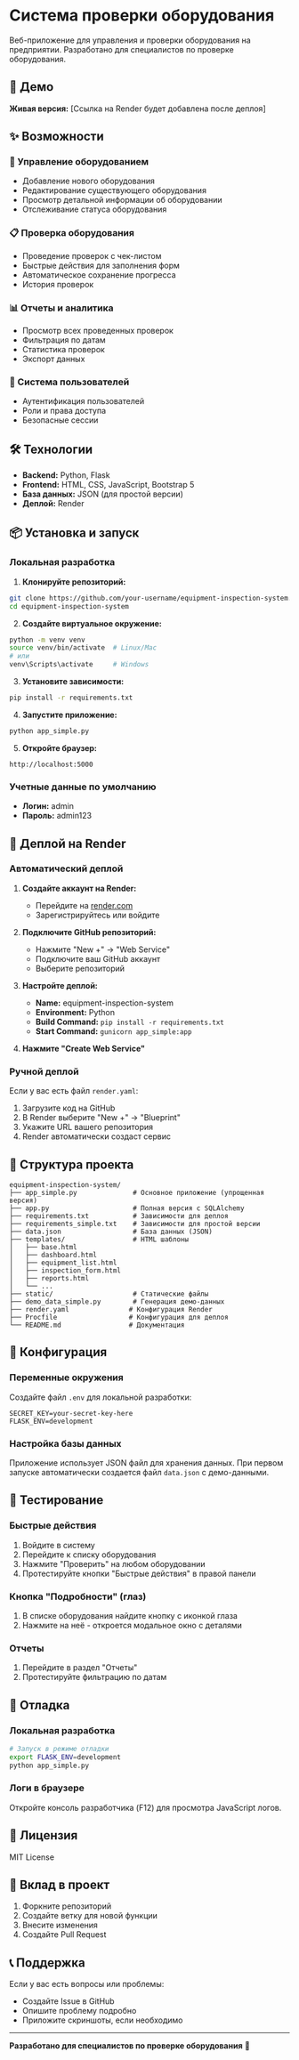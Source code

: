 # Система проверки оборудования

Веб-приложение для управления и проверки оборудования на предприятии. Разработано для специалистов по проверке оборудования.

## 🚀 Демо

**Живая версия:** [Ссылка на Render будет добавлена после деплоя]

## ✨ Возможности

### 🔧 Управление оборудованием
- Добавление нового оборудования
- Редактирование существующего оборудования
- Просмотр детальной информации об оборудовании
- Отслеживание статуса оборудования

### 📋 Проверка оборудования
- Проведение проверок с чек-листом
- Быстрые действия для заполнения форм
- Автоматическое сохранение прогресса
- История проверок

### 📊 Отчеты и аналитика
- Просмотр всех проведенных проверок
- Фильтрация по датам
- Статистика проверок
- Экспорт данных

### 👤 Система пользователей
- Аутентификация пользователей
- Роли и права доступа
- Безопасные сессии

## 🛠 Технологии

- **Backend:** Python, Flask
- **Frontend:** HTML, CSS, JavaScript, Bootstrap 5
- **База данных:** JSON (для простой версии)
- **Деплой:** Render

## 📦 Установка и запуск

### Локальная разработка

1. **Клонируйте репозиторий:**
```bash
git clone https://github.com/your-username/equipment-inspection-system.git
cd equipment-inspection-system
```

2. **Создайте виртуальное окружение:**
```bash
python -m venv venv
source venv/bin/activate  # Linux/Mac
# или
venv\Scripts\activate     # Windows
```

3. **Установите зависимости:**
```bash
pip install -r requirements.txt
```

4. **Запустите приложение:**
```bash
python app_simple.py
```

5. **Откройте браузер:**
```
http://localhost:5000
```

### Учетные данные по умолчанию
- **Логин:** admin
- **Пароль:** admin123

## 🚀 Деплой на Render

### Автоматический деплой

1. **Создайте аккаунт на Render:**
   - Перейдите на [render.com](https://render.com)
   - Зарегистрируйтесь или войдите

2. **Подключите GitHub репозиторий:**
   - Нажмите "New +" → "Web Service"
   - Подключите ваш GitHub аккаунт
   - Выберите репозиторий

3. **Настройте деплой:**
   - **Name:** equipment-inspection-system
   - **Environment:** Python
   - **Build Command:** `pip install -r requirements.txt`
   - **Start Command:** `gunicorn app_simple:app`

4. **Нажмите "Create Web Service"**

### Ручной деплой

Если у вас есть файл `render.yaml`:
1. Загрузите код на GitHub
2. В Render выберите "New +" → "Blueprint"
3. Укажите URL вашего репозитория
4. Render автоматически создаст сервис

## 📁 Структура проекта

```
equipment-inspection-system/
├── app_simple.py              # Основное приложение (упрощенная версия)
├── app.py                     # Полная версия с SQLAlchemy
├── requirements.txt           # Зависимости для деплоя
├── requirements_simple.txt    # Зависимости для простой версии
├── data.json                  # База данных (JSON)
├── templates/                 # HTML шаблоны
│   ├── base.html
│   ├── dashboard.html
│   ├── equipment_list.html
│   ├── inspection_form.html
│   ├── reports.html
│   └── ...
├── static/                    # Статические файлы
├── demo_data_simple.py        # Генерация демо-данных
├── render.yaml               # Конфигурация Render
├── Procfile                  # Конфигурация для деплоя
└── README.md                 # Документация
```

## 🔧 Конфигурация

### Переменные окружения

Создайте файл `.env` для локальной разработки:
```env
SECRET_KEY=your-secret-key-here
FLASK_ENV=development
```

### Настройка базы данных

Приложение использует JSON файл для хранения данных. При первом запуске автоматически создается файл `data.json` с демо-данными.

## 🧪 Тестирование

### Быстрые действия
1. Войдите в систему
2. Перейдите к списку оборудования
3. Нажмите "Проверить" на любом оборудовании
4. Протестируйте кнопки "Быстрые действия" в правой панели

### Кнопка "Подробности" (глаз)
1. В списке оборудования найдите кнопку с иконкой глаза
2. Нажмите на неё - откроется модальное окно с деталями

### Отчеты
1. Перейдите в раздел "Отчеты"
2. Протестируйте фильтрацию по датам

## 🐛 Отладка

### Локальная разработка
```bash
# Запуск в режиме отладки
export FLASK_ENV=development
python app_simple.py
```

### Логи в браузере
Откройте консоль разработчика (F12) для просмотра JavaScript логов.

## 📝 Лицензия

MIT License

## 🤝 Вклад в проект

1. Форкните репозиторий
2. Создайте ветку для новой функции
3. Внесите изменения
4. Создайте Pull Request

## 📞 Поддержка

Если у вас есть вопросы или проблемы:
- Создайте Issue в GitHub
- Опишите проблему подробно
- Приложите скриншоты, если необходимо

---

**Разработано для специалистов по проверке оборудования** 🔧 